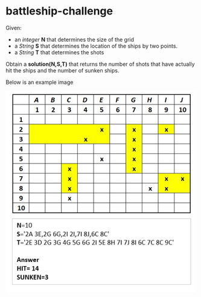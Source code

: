 # battleship-challenge

Given:
- an *integer* **N** that determines the size of the grid
- a *String* **S** that determines the location of the ships by two points.
- a *String* **T** that determines the shots

Obtain a **solution(N,S,T)** that returns the number of shots that have actually hit the ships and the number of sunken ships.

Below is an example image

![Example](https://github.com/EstebanDem/battleship-challenge/blob/main/representation.jpg?raw=true)
